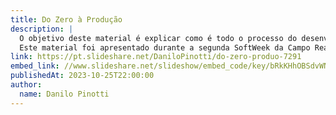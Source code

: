 ```yaml
---
title: Do Zero à Produção
description: |
  O objetivo deste material é explicar como é todo o processo do desenvolvimento de um software. Deste a entrevista com o cliente até a entrega final.
  Este material foi apresentado durante a segunda SoftWeek da Campo Real (Guarapuava/PR).
link: https://pt.slideshare.net/DaniloPinotti/do-zero-produo-7291
embed_link: //www.slideshare.net/slideshow/embed_code/key/bRkKHhOBSdvWNI
publishedAt: 2023-10-25T22:00:00
author:
  name: Danilo Pinotti
---
```


